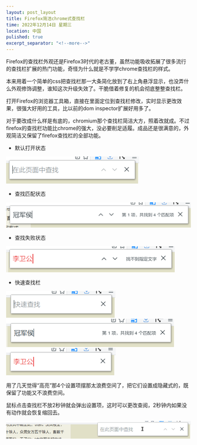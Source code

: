 ```yaml
---
layout: post_layout
title: Firefox简洁chrome式查找栏
time: 2022年12月14日 星期三
location: 中国
pulished: true
excerpt_separator: "<!--more-->"
---
```

Firefox的查找栏外观还是Firefox3时代的老古董，虽然功能吸收拓展了很多流行的查找栏扩展的热门功能，奇怪为什么就是不学学chrome查找栏的样式。

本来用着一个简单的css把查找栏那一大条简化放到了右上角悬浮显示，也没弄什么外观修饰调整，谁知这次升级失效了。干脆借着修复的机会彻底整整查找栏。
<!--more-->
打开Firefox的浏览器工具箱，直接在里面定位到查找栏修改，实时显示更改效果，很强大好用的工具，比以前的dom inspector扩展好用多了。

对于要改成什么样是有底的，chromium那个查找栏简洁大方，照着改就成。不过firefox的查找栏功能比chrome的强大，没必要削足适履。成品还是很满意的，外观简洁又保留了firefox查找栏的全部功能。
* 默认打开状态

<img src="/assets/img/findbar1.png" width="363px" />

* 查找匹配状态

<img src="/assets/img/findbar2.png" width="523px" />

* 查找失败状态

<img src="/assets/img/findbar3.png" width="460px" />

* 快速查找栏

<img src="/assets/img/findbar4.png" width="298px" />

<img src="/assets/img/findbar5.png" width="458px" />

<img src="/assets/img/findbar6.png" width="299px" />


用了几天觉得“高亮”那4个设置项摆那太浪费空间了，把它们设置成隐藏式的，既保留了功能又不浪费空间。

鼠标点击查找栏不放2秒钟就会弹出设置项，这时可以更改查阅，2秒钟内如果没有动作就会恢复缩回去。

<img src="/assets/img/findbar-settings.gif" width="703px" />
